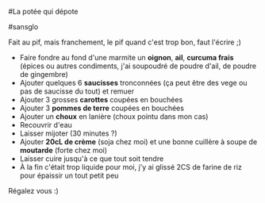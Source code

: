 #La potée qui dépote 

#sansglo

Fait au pif, mais franchement, le pif quand c'est trop bon, faut l'écrire ;)

* Faire fondre au fond d'une marmite un **oignon**, **ail**, **curcuma frais** (épices ou autres condiments, j'ai soupoudré de poudre d'ail, de poudre de gingembre)
* Ajouter quelques 6 **saucisses** tronconnées (ça peut être des vege ou pas de saucisse du tout) et remuer
* Ajouter 3 grosses **carottes** coupées en bouchées
* Ajouter 3 **pommes de terre** coupées en bouchées
* Ajouter un **choux** en lanière (choux pointu dans mon cas)
* Recouvrir d'eau
* Laisser mijoter (30 minutes ?)
* Ajouter **20cL de crème** (soja chez moi) et une bonne cuillère à soupe de **moutarde** (forte chez moi)
* Laisser cuire jusqu'à ce que tout soit tendre
* À la fin c'était trop liquide pour moi, j'y ai glissé 2CS de farine de riz pour épaissir un tout petit peu

Régalez vous :)

